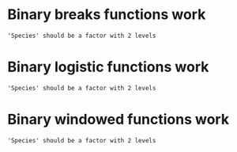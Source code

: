 # Binary breaks functions work

    'Species' should be a factor with 2 levels

# Binary logistic functions work

    'Species' should be a factor with 2 levels

# Binary windowed functions work

    'Species' should be a factor with 2 levels

